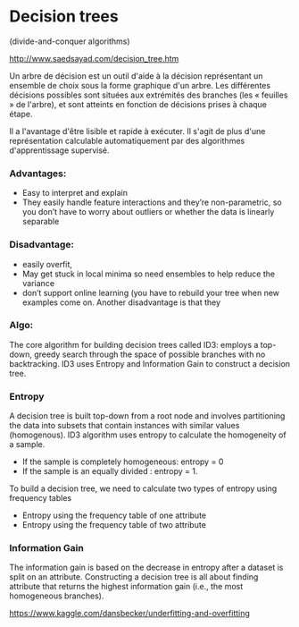 
# Decision trees
(divide-and-conquer algorithms)

http://www.saedsayad.com/decision_tree.htm

Un arbre de décision est un outil d'aide à la décision représentant un ensemble de choix sous la forme graphique d'un arbre. Les différentes décisions possibles sont situées aux extrémités des branches (les « feuilles » de l'arbre), et sont atteints en fonction de décisions prises à chaque étape. 

Il a l'avantage d'être lisible et rapide à exécuter. Il s'agit de plus d'une représentation calculable automatiquement par des algorithmes d'apprentissage supervisé.

### Advantages:
- Easy to interpret and explain
- They easily handle feature interactions and they’re non-parametric, so you don’t have to worry about outliers or whether the data is linearly separable
 
### Disadvantage:
- easily overfit,
- May get stuck in local minima so need ensembles to help reduce the variance
- don’t support online learning (you have to rebuild your tree when new examples come on. Another disadvantage is that they
 
### Algo:
The core algorithm for building decision trees called ID3:
employs a top-down, greedy search through the space of possible branches with no backtracking.
ID3 uses Entropy and Information Gain to construct a decision tree.
 
### Entropy
A decision tree is built top-down from a root node and involves partitioning the data into subsets that contain instances with similar values (homogenous).
ID3 algorithm uses entropy to calculate the homogeneity of a sample.
* If the sample is completely homogeneous: entropy = 0
* If the sample is an equally divided : entropy = 1.
 
To build a decision tree, we need to calculate two types of entropy using frequency tables
- Entropy using the frequency table of one attribute
- Entropy using the frequency table of two attribute
 
 
### Information Gain

The information gain is based on the decrease in entropy after a dataset is split on an attribute. Constructing a decision tree is all about finding attribute that returns the highest information gain (i.e., the most homogeneous branches).
 
 
https://www.kaggle.com/dansbecker/underfitting-and-overfitting

